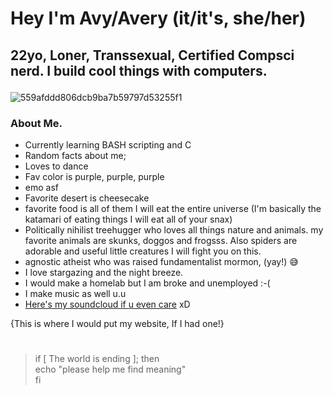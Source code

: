 # <p>Hey I'm Avy/Avery (it/it's, she/her)<br>
## 22yo, Loner, Transsexual, Certified Compsci nerd. I build cool things with computers.</p>

![559afddd806dcb9ba7b59797d53255f1](https://github.com/user-attachments/assets/85092d99-5b8b-46f5-9b69-256d46a4374a)

### About Me.</br>
 - Currently learning BASH scripting and C
 - Random facts about me;
 - Loves to dance
 - Fav color is purple, purple, purple
 - emo asf
 - Favorite desert is cheesecake
 - favorite food is all of them I will eat the entire universe (I'm basically the katamari of eating things I will eat all of your snax)
 - Politically nihilist treehugger who loves all things nature and animals. my favorite animals are skunks, doggos and frogsss. Also spiders are adorable and useful little creatures I will fight you on this.
 - agnostic atheist who was raised fundamentalist mormon, (yay!) 😅
 - I love stargazing and the night breeze.
 - I would make a homelab but I am broke and unemployed :-(
 - I make music as well u.u
 - [Here's my soundcloud if u even care](https://soundcloud.com/avery-z-384520467) xD<br>
 
{This is where I would put my website, If I had one!}</p>


#
> if [ The world is ending ]; then</br>
> echo "please help me find meaning"</br>
> fi</br>

<!---
Avybavywavy/Avybavywavy is a ✨ special ✨ repository because its `README.md` (this file) appears on your GitHub profile.
You can click the Preview link to take a look at your changes.
--->
